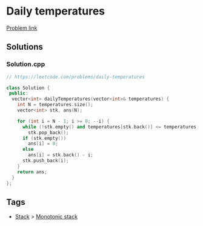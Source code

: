 # Daily temperatures

[Problem link](https://leetcode.com/problems/daily-temperatures)

## Solutions


### Solution.cpp
```cpp
// https://leetcode.com/problems/daily-temperatures

class Solution {
 public:
  vector<int> dailyTemperatures(vector<int>& temperatures) {
    int N = temperatures.size();
    vector<int> stk, ans(N);

    for (int i = N - 1; i >= 0; --i) {
      while (!stk.empty() and temperatures[stk.back()] <= temperatures[i])
        stk.pop_back();
      if (stk.empty())
        ans[i] = 0;
      else
        ans[i] = stk.back() - i;
      stk.push_back(i);
    }
    return ans;
  }
};
```
## Tags

* [Stack](/README.md#Stack) > [Monotonic stack](/README.md#Stack-Monotonic_stack)
